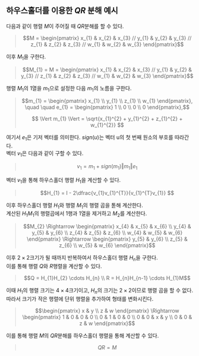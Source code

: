 ## **하우스홀더를 이용한 $QR$ 분해 예시**
다음과 같이 행렬 $M$이 주어질 때 $QR$분해를 할 수 있다.
> ```math
> M = 
> \begin{pmatrix}
> x_{1} & x_{2} & x_{3} //
> y_{1} & y_{2} & y_{3} //
> z_{1} & z_{2} & z_{3} //
> w_{1} & w_{2} & w_{3}
> \end{pmatrix}
> ```

이후 $M_{1}$을 구한다.
> ```math
> M_{1} = M = 
> \begin{pmatrix}
> x_{1} & x_{2} & x_{3} //
> y_{1} & y_{2} & y_{3} //
> z_{1} & z_{2} & z_{3} //
> w_{1} & w_{2} & w_{3}
> \end{pmatrix}
> ```

행렬 $M_{1}$의 1열을 $m_{1}$으로 설정한 다음 $m_{1}$의 노름을 구한다.
> ```math
> m_{1} = 
> \begin{pmatrix}
> x_{1} \\ y_{1} \\ z_{1} \\ w_{1}
> \end{pmatrix},
> \quad \quad
> e_{1} = 
> \begin{pmatrix}
> 1 \\ 0 \\ 0 \\ 0
> \end{pmatrix},
> ```
> $$ \Vert m_{1} \Vert = \sqrt{x_{1}^{2} + y_{1}^{2} + z_{1}^{2} + w_{1}^{2}} $$

여기서 $e_{1}$은 기저 벡터를 의미한다. $sign(u)$는 벡터 u의 첫 번째 원소의 부호를 따라간다.  
벡터 $v_{1}$은 다음과 같이 구할 수 있다.
> $$ v_{1} = m_{1} + sign(m_{1})\Vert m_{1} \Vert e_{1}$$

벡터 $v_{1}$을 통해 하우스홀더 행렬 $H_{1}$을 계산할 수 있다.
> $$H_{1} = I - 2\dfrac{v_{1}v_{1}^{T}}{v_{1}^{T}v_{1}} $$

이후 하우스홀더 행렬 $H_{1}$와 행렬 $M_{1}$의 행렬 곱을 톧해 계산한다.  
계산된 $H_{1}M_{1}$의 행렬곱에서 1행과 1열을 제거하고 $M_{2}$를 계산한다.
> ```math
> M_{2} \Rightarrow
> \begin{pmatrix}
> x_{4} & x_{5} & x_{6} \\
> y_{4} & y_{5} & y_{6} \\
> z_{4} & z_{5} & z_{6} \\
> w_{4} & w_{5} & w_{6}
> \end{pmatrix}
> \Rightarrow
> \begin{pmatrix}
> y_{5} & y_{6} \\
> z_{5} & z_{6} \\
> w_{5} & w_{6}
> \end{pmatrix}
> ```

이후 $2 \times 2$크기가 될 때까지 반복하여서 하우스홀더 행렬 $H_{n}$을 구한다.  
이를 통해 행렬 $Q$와 $R$행렬을 계산할 수 있다.
> $$Q = H_{1}H_{2} \cdots H_{n} \\
> R = H_{n}H_{n-1} \cdots H_{1}M$$  

이때 $H_{1}$의 행렬 크기는 $4 \times 4$크기이고, $H_{n}$의 크기는 $2 \times 2$이므로 행렬 곱을 할 수 없다.  
따라서 크기가 작은 행렬에 단위 행렬을 추가하여 형태를 변화시킨다.
> ```math
> \begin{pmatrix}
> x & y \\ z & w
> \end{pmatrix}
> \Rightarrow
> \begin{pmatrix}
> 1 & 0 & 0 & 0 \\
> 0 & 1 & 0 & 0 \\
> 0 & 0 & x & y \\
> 0 & 0 & z & w
> \end{pmatrix}
> ```

이를 통해 행렬 $M$의 $QR$분해를 하우스홀더 행렬을 통해 계산할 수 있다.
> $$ QR = M $$